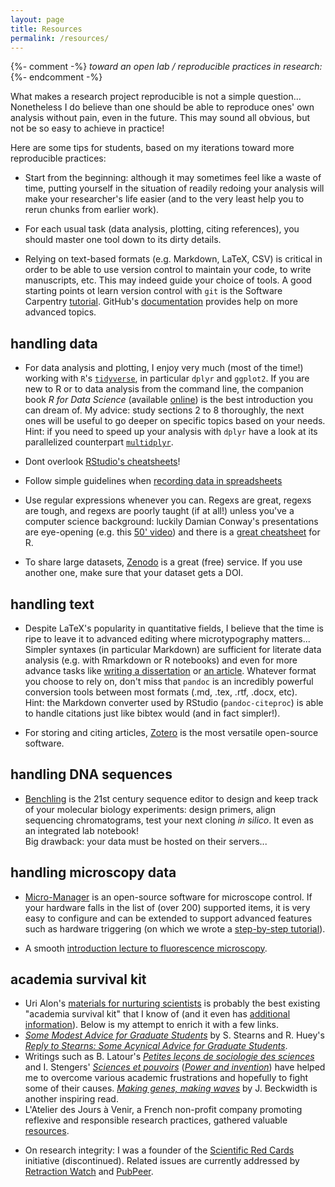 ```yaml
---
layout: page
title: Resources
permalink: /resources/
---
```


{%- comment -%}
*toward an open lab / reproducible practices in research:*
{%- endcomment -%}

What makes a research project reproducible is not a simple question... Nonetheless I do believe than one should be able to reproduce ones' own analysis without pain, even in the future. This may sound all obvious, but not be so easy to achieve in practice!

Here are some tips for students, based on my iterations toward more reproducible practices:

- Start from the beginning: although it may sometimes feel like a waste of time, putting yourself in the situation of readily redoing your analysis will make your researcher's life easier (and to the very least help you to rerun chunks from earlier work).

- For each usual task (data analysis, plotting, citing references), you should master one tool down to its dirty details.

- Relying on text-based formats (e.g. Markdown, LaTeX, CSV) is critical in order to be able to use version control to maintain your code, to write manuscripts, etc. This may indeed guide your choice of tools. A good starting points ot learn version control with `git` is the Software Carpentry [tutorial](https://swcarpentry.github.io/git-novice/). GitHub's [documentation](https://help.github.com) provides help on more advanced topics.


## handling data

- For data analysis and plotting, I enjoy very much (most of the time!) working with `R`'s [`tidyverse`](https://www.tidyverse.org), in particular `dplyr` and `ggplot2`. If you are new to R or to data analysis from the command line, the companion book *R for Data Science* (available [online](http://r4ds.had.co.nz)) is the best introduction you can dream of. My advice: study sections 2 to 8 thoroughly, the next ones will be useful to go deeper on specific topics based on your needs.  
Hint: if you need to speed up your analysis with `dplyr` have a look at its parallelized counterpart [`multidplyr`](https://github.com/hadley/multidplyr).
 
- Dont overlook [RStudio's cheatsheets](https://www.rstudio.com/resources/cheatsheets/)!

- Follow simple guidelines when [recording data in spreadsheets](http://blog.revolutionanalytics.com/2017/11/good-practices-spreadsheets.html)

- Use regular expressions whenever you can. Regexs are great, regexs are tough, and regexs are poorly taught (if at all!) unless you've a computer science background: luckily Damian Conway's presentations are eye-opening (e.g. this [50' video](https://www.infoq.com/presentations/regex)) and there is a [great cheatsheet](https://www.rstudio.com/wp-content/uploads/2016/09/RegExCheatsheet.pdf) for R.

- To share large datasets, [Zenodo](https://zenodo.org) is a great (free) service. If you use another one, make sure that your dataset gets a DOI.


## handling text

- Despite LaTeX's popularity in quantitative fields, I believe that the time is ripe to leave it to advanced editing where microtypography matters... Simpler syntaxes (in particular Markdown) are sufficient for literate data analysis (e.g. with Rmarkdown or R notebooks) and even for more advance tasks like [writing a dissertation](https://github.com/tompollard/phd_thesis_markdown) or [an article](https://github.com/rstudio/rticles). Whatever format you choose to rely on, don't miss that `pandoc` is an incredibly powerful conversion tools between most formats (.md, .tex, .rtf, .docx, etc).  
Hint: the Markdown converter used by RStudio (`pandoc-citeproc`) is able to handle citations just like bibtex would (and in fact simpler!).

- For storing and citing articles, [Zotero](https://zotero.org) is the most versatile open-source software. <!-- However, its user experience is a bit rough on the edges: it took me a while to go back to it after using Papers during three years. Check [my tips to streamline saving,  storing, and citing](). -->


## handling DNA sequences

- [Benchling](https://benchling.com) is the 21st century sequence editor to design and keep track of your molecular biology experiments: design primers, align sequencing chromatograms, test your next cloning *in silico*. It even as an integrated lab notebook!  
Big drawback: your data must be hosted on their servers...


## handling microscopy data

- [Micro-Manager](https://micro-manager.org) is an open-source software for microscope control. If your hardware falls in the list of (over 200) supported items, it is very easy to configure and can be extended to support advanced features such as hardware triggering (on which we wrote a [step-by-step tutorial](https://github.com/vanNimwegenLab/MiM_NikonTi/blob/master/Docs/NikonTi_hardware_triggering.md)). 

- A smooth [introduction lecture to fluorescence microscopy](https://www.ibiology.org/ibioeducation/taking-courses/ibiology-microscopy-short-course/introduction-to-fluorescence-microscopy-2.html).

<!-- - IJ Fiji resources -->

<!-- - *archiving/browsing microscopy images (fiji, omero, bioformats) -->


## academia survival kit

- Uri Alon's [materials for nurturing scientists](http://www.weizmann.ac.il/mcb/UriAlon/materials-nurturing-scientists) is probably the best existing "academia survival kit" that I know of (and it even has [additional information](http://www.weizmann.ac.il/mcb/UriAlon/additional-information)). Below is my attempt to enrich it with a few links.
- [*Some Modest Advice for Graduate Students*](http://onlinelibrary.wiley.com/doi/10.2307/20166580/full) by S. Stearns and R. Huey's [*Reply to Stearns: Some Acynical Advice for Graduate Students*](http://onlinelibrary.wiley.com/store/10.2307/20166581/asset/bes21987682150.pdf?v=1&t=jauajito&s=d0bcc7d5cc17ded6f0410b8e9fc808b64d4a7e51).
- Writings such as B. Latour's [*Petites leçons de sociologie des sciences*](http://www.editionsladecouverte.fr/catalogue/index-Petites_le__ons_de_sociologie_des_sciences-9782707150127.html) and I. Stengers' [*Sciences et pouvoirs*](http://www.editionsladecouverte.fr/catalogue/index-Sciences_et_pouvoirs-9782707138576.html) ([*Power and invention*](https://www.upress.umn.edu/book-division/books/power-and-invention)) have helped me to overcome various academic frustrations and hopefully to fight some of their causes. [*Making genes, making waves*](http://www.hup.harvard.edu/catalog.php?isbn=9780674009288) by J. Beckwidth is another inspiring read.
- L'Atelier des Jours à Venir, a French non-profit company promoting reflexive and responsible research practices, gathered valuable [resources](http://www.joursavenir.org/Resources).
<!-- - contribution NKI -->
- On research integrity: I was a founder of the [Scientific Red Cards](https://scientificredcards.wordpress.com) initiative (discontinued). Related issues are currently addressed by [Retraction Watch](https://retractionwatch.com) and [PubPeer](https://pubpeer.com).
  <!-- + blog post -->
  